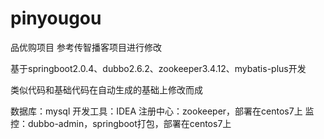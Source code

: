 # pinyougou
品优购项目  参考传智播客项目进行修改

基于springboot2.0.4、dubbo2.6.2、zookeeper3.4.12、mybatis-plus开发

类似代码和基础代码在自动生成的基础上修改而成

数据库：mysql
开发工具：IDEA
注册中心：zookeeper，部署在centos7上
监控：dubbo-admin，springboot打包，部署在centos7上
